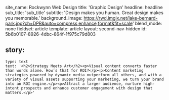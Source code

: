 site_name: Rockwynn Web Design
title: 'Graphic Design'
headline: headline
sub_title: 'sub_title'
subtitle: 'Design makes you human. Great design makes you memorable.'
background_image: https://rwd.imgix.net/lake-bernard-park.jpg?ch=DPR&auto=compress,enhance,format&fit=scale'
blend_mode: none
fieldset: article
template: article
layout: second-nav-hidden
id: 5b6b0107-8926-4dbc-864f-1f975c79d803

story:
  -
    type: text
    text: '<h2>Strategy Meets Art</h2><p>Visual content converts faster than words alone. How’s that for ROI?</p><p>Content marketing strategies powered by dynamic media outperform all others, and with a variety of visual assets supporting your marketing, we turn your brand into an ROI engine.</p><p>Attract a larger audience, nurture high-intent prospects and enhance customer engagement with design that matters.</p>'
